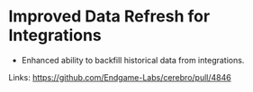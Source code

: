 # Improved Data Refresh for Integrations

- Enhanced ability to backfill historical data from integrations.

Links:
https://github.com/Endgame-Labs/cerebro/pull/4846
